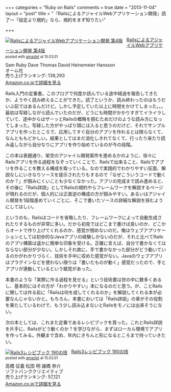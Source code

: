 +++
categories = "Ruby on Rails"
comments = true
date = "2013-11-04"
layout = "post"
title = "『RailsによるアジャイルWebアプリケーション開発』読了〜「設定より規約」なら、規約をまず知りたい"

+++

<div class="amazlet-box" style="margin-bottom:0px;"><div class="amazlet-image" style="float:left;margin:0px 12px 1px 0px;"><a href="http://www.amazon.co.jp/exec/obidos/ASIN/4274068668/diary081213-22/ref=nosim/" name="amazletlink" target="_blank"><img src="http://ecx.images-amazon.com/images/I/51Gibg-iYTL._SL160_.jpg" alt="RailsによるアジャイルWebアプリケーション開発 第4版" style="border: none;" /></a></div><div class="amazlet-info" style="line-height:120%; margin-bottom: 10px"><div class="amazlet-name" style="margin-bottom:10px;line-height:120%"><a href="http://www.amazon.co.jp/exec/obidos/ASIN/4274068668/diary081213-22/ref=nosim/" name="amazletlink" target="_blank">RailsによるアジャイルWebアプリケーション開発 第4版</a><div class="amazlet-powered-date" style="font-size:80%;margin-top:5px;line-height:120%">posted with <a href="http://www.amazlet.com/" title="amazlet" target="_blank">amazlet</a> at 15.03.01</div></div><div class="amazlet-detail">Sam Ruby Dave Thomas David Heinemeier Hansson <br />オーム社 <br />売り上げランキング: 138,293<br /></div><div class="amazlet-sub-info" style="float: left;"><div class="amazlet-link" style="margin-top: 5px"><a href="http://www.amazon.co.jp/exec/obidos/ASIN/4274068668/diary081213-22/ref=nosim/" name="amazletlink" target="_blank">Amazon.co.jpで詳細を見る</a></div></div></div><div class="amazlet-footer" style="clear: left"></div></div>

Rails入門の定番書。このブログで何度か読んでいる途中経過を報告してきたか、ようやく読み終えることができた。読了というか、読み終わったのはもうだいぶ前ではあるんだけど。しかし予定していた以上に時間をかけてしまった。。。最初は写経しながら読んでいたのだが、どうにも時間がかかりすぎてイライラしていて、途中からはザーッとRailsの概略を掴むためだけのような読み方になってしまった。写経した方がやっぱり頭には入ると思うのだけど、それでサンプルアプリを作ったところで、応用してすぐ自分のアプリを作れるとは限らなくて、なんとももどかしい。結果としてはまだ消化しきれてなくて、行ったり来たり読み返しながら自分なりにアプリを作り始めているのが今の段階。

この本は表題通り、架空のアジャイル開発案件を進めるかのように、徐々にRailsアプリを作る過程をなぞっていくことで、Railsで出来ること、Railsでアプリを作ることを教える構成を取っている。なので実践的でわかりやすい反面、解説なしにいきなりソースを提示されたりもするので「なぜこういうコードで動くのか？」が掴みにくいことも少なくなかった。アプリの完成まで読み進めると、その後に「Rails詳説」としてRailsの規約やらフレームワークを解説するページが現れるのだが、個人的には正直逆の構成の方が掴みやすい。あるいはアジャイル開発を1段階進めていくごとに、そこで書いたソースの詳細な解説を挟むようにしてほしい。

というのも、Railsはコードを省略したり、フレームワークによって自動生成されたりするものが非常に多い。だから初見ではどこまで書けば良いのか、どこからオートで作り上げてくれるのか、感覚が掴めないのだ。俺はウェブアプリケーションとしては初歩的なJavaアプリの経験しかないのだが、それと比べてRailsのアプリ構築は遥かに簡単な印象を受ける。正確に言えば、自分で書かなくてはならない部分が少ない。しかしそれ故に、手で書かなかった部分がどう動いているのかがわかりづらく、技術を手中に収めた感覚がない。Javaのウェブアプリはプラグインなどを使わない限りは「書いたものが動く」感覚だったので、手とアプリが連動しているという錯覚があった。

本書のような「実際に作る過程を見せる」という技術書は世の中に数多くあるし、基本的にはその方が「わかりやすい」本になるのだと思う。が、ことRailsに関しては作る前に「Railsは何を成してくれるのか」を解説してくれる本が必要なんじゃないかと。もちろん、本書においては「Rails詳説」の章がその役割を果たしているわけで、もう少し読み込まないとRailsをモノには出来そうにない。

次の本としては、これまた定番であるレシピブックを買った。これとRails詳説を片手に、Railsがどう動くのか？を学びながら、まずはローカル環境でアプリを作ってみる。外観まで含め、年内にきちんと形になるところまで持っていきたい。

<div class="amazlet-box" style="margin-bottom:0px;"><div class="amazlet-image" style="float:left;margin:0px 12px 1px 0px;"><a href="http://www.amazon.co.jp/exec/obidos/ASIN/4797363827/diary081213-22/ref=nosim/" name="amazletlink" target="_blank"><img src="http://ecx.images-amazon.com/images/I/41Tnr3W6b0L._SL160_.jpg" alt="Rails3レシピブック 190の技" style="border: none;" /></a></div><div class="amazlet-info" style="line-height:120%; margin-bottom: 10px"><div class="amazlet-name" style="margin-bottom:10px;line-height:120%"><a href="http://www.amazon.co.jp/exec/obidos/ASIN/4797363827/diary081213-22/ref=nosim/" name="amazletlink" target="_blank">Rails3レシピブック 190の技</a><div class="amazlet-powered-date" style="font-size:80%;margin-top:5px;line-height:120%">posted with <a href="http://www.amazlet.com/" title="amazlet" target="_blank">amazlet</a> at 15.03.01</div></div><div class="amazlet-detail">高橋 征義 松田 明 諸橋 恭介 <br />ソフトバンククリエイティブ <br />売り上げランキング: 57,121<br /></div><div class="amazlet-sub-info" style="float: left;"><div class="amazlet-link" style="margin-top: 5px"><a href="http://www.amazon.co.jp/exec/obidos/ASIN/4797363827/diary081213-22/ref=nosim/" name="amazletlink" target="_blank">Amazon.co.jpで詳細を見る</a></div></div></div><div class="amazlet-footer" style="clear: left"></div></div>


